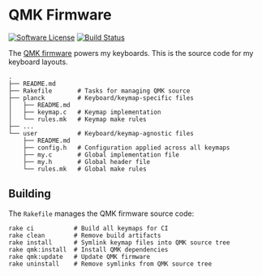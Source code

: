 # QMK Firmware

[![Software License](https://img.shields.io/github/license/noahfrederick/qmk-keymaps.svg?style=flat-square)](LICENSE.txt)
[![Build Status](https://img.shields.io/travis/noahfrederick/qmk-keymaps/master.svg?style=flat-square)](https://travis-ci.org/noahfrederick/qmk-keymaps)

The [QMK firmware][qmk] powers my keyboards.
This is the source code for my keyboard layouts.

    .
    ├── README.md
    ├── Rakefile       # Tasks for managing QMK source
    ├── planck         # Keyboard/keymap-specific files
    │   ├── README.md
    │   ├── keymap.c   # Keymap implementation
    │   └── rules.mk   # Keymap make rules
    ├── ...
    └── user           # Keyboard/keymap-agnostic files
        ├── README.md
        ├── config.h   # Configuration applied across all keymaps
        ├── my.c       # Global implementation file
        ├── my.h       # Global header file
        └── rules.mk   # Global make rules

[qmk]: https://github.com/qmk/qmk_firmware

## Building

The `Rakefile` manages the QMK firmware source code:

    rake ci           # Build all keymaps for CI
    rake clean        # Remove build artifacts
    rake install      # Symlink keymap files into QMK source tree
    rake qmk:install  # Install QMK dependencies
    rake qmk:update   # Update QMK firmware
    rake uninstall    # Remove symlinks from QMK source tree
